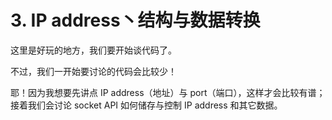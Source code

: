 # 3. IP address丶结构与数据转换

这里是好玩的地方，我们要开始谈代码了。

不过，我们一开始要讨论的代码会比较少！

耶！因为我想要先讲点 IP address（地址）与 port（端口），这样才会比较有谱；接着我们会讨论 socket API 如何储存与控制 IP address 和其它数据。
